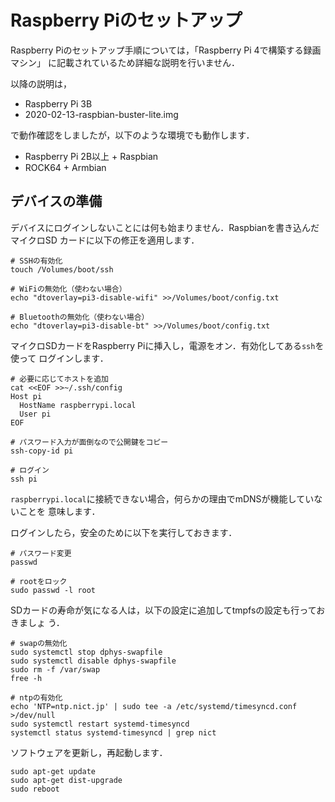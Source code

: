 # Raspberry Piのセットアップ

Raspberry Piのセットアップ手順については，「Raspberry Pi 4で構築する録画マシン」
に記載されているため詳細な説明を行いません．

以降の説明は，

* Raspberry Pi 3B
* 2020-02-13-raspbian-buster-lite.img

で動作確認をしましたが，以下のような環境でも動作します．

* Raspberry Pi 2B以上 + Raspbian
* ROCK64 + Armbian

## デバイスの準備

デバイスにログインしないことには何も始まりません．Raspbianを書き込んだマイクロSD
カードに以下の修正を適用します．

```shell
# SSHの有効化
touch /Volumes/boot/ssh

# WiFiの無効化（使わない場合）
echo "dtoverlay=pi3-disable-wifi" >>/Volumes/boot/config.txt

# Bluetoothの無効化（使わない場合）
echo "dtoverlay=pi3-disable-bt" >>/Volumes/boot/config.txt
```

マイクロSDカードをRaspberry Piに挿入し，電源をオン．有効化してある`ssh`を使って
ログインします．

```shell
# 必要に応じてホストを追加
cat <<EOF >>~/.ssh/config
Host pi
  HostName raspberrypi.local
  User pi
EOF

# パスワード入力が面倒なので公開鍵をコピー
ssh-copy-id pi

# ログイン
ssh pi
```

`raspberrypi.local`に接続できない場合，何らかの理由でmDNSが機能していないことを
意味します．

ログインしたら，安全のために以下を実行しておきます．

```shell
# パスワード変更
passwd

# rootをロック
sudo passwd -l root
```

SDカードの寿命が気になる人は，以下の設定に追加してtmpfsの設定も行っておきましょ
う．

```shell
# swapの無効化
sudo systemctl stop dphys-swapfile
sudo systemctl disable dphys-swapfile
sudo rm -f /var/swap
free -h

# ntpの有効化
echo 'NTP=ntp.nict.jp' | sudo tee -a /etc/systemd/timesyncd.conf >/dev/null
sudo systemctl restart systemd-timesyncd
systemctl status systemd-timesyncd | grep nict
```

ソフトウェアを更新し，再起動します．

```shell
sudo apt-get update
sudo apt-get dist-upgrade
sudo reboot
```
